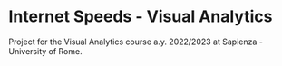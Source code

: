 # Internet Speeds - Visual Analytics
Project for the Visual Analytics course a.y. 2022/2023 at Sapienza - University of Rome.

